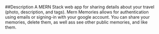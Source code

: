 ##Description
A MERN Stack web app for sharing details about your travel (photo, description, and tags).
Mern Memories allows for authentication using emails or signing-in with your google account. You can share your memories, delete them, as well ass see other public memories, and like them.
